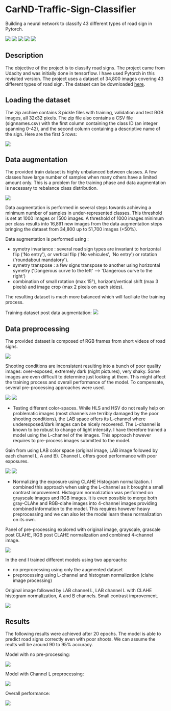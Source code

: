 # CarND-Traffic-Sign-Classifier
Building a neural network to classify 43 different types of road sign in Pytorch.

![](asset/1.png) ![](asset/2.png) ![](asset/3.png) ![](asset/4.png) ![](asset/5.png)

## Description

The objective of the project is to classify road signs. The project came from Udacity and was initially done in tensorflow. I have used Pytorch in this revisited version. The project uses a dataset of 34,800 images covering 43 different types of road sign. The dataset can be downloaded [here](https://d17h27t6h515a5.cloudfront.net/topher/2017/February/5898cd6f_traffic-signs-data/traffic-signs-data.zip).

## Loading the dataset

The zip archive contains 3 pickle files with training, validation and test RGB images, all 32x32 pixels. The zip file also contains a CSV file (signnames.csv) with the first column containing the class ID (an integer spanning 0-42), and the second column containing a descriptive name of the sign. Here are the first 5 rows:

![](asset/classnames.png)

## Data augmentation

The provided train dataset is highly unbalanced between classes. A few classes have large number of samples when many others have a limited amount only. This is a problem for the training phase and data augmentation is necessary to rebalance class distribution.

![](asset/labeldistribution.png)

Data augmentation is performed in several steps towards achieving a minimum number of samples in under-represented classes. This threshold is set at 1000 images or 1500 images.
A threshold of 1000 images minimum per class results into 16,891 new images from the data augmentation steps bringing the dataset from 34,800 up to 51,700 images (+50%).

Data augmentation is performed using : 
- symetry invariance : several road sign types are invariant to horizontal flip ('No entry'), or vertical flip ('No vehicules', 'No entry') or rotation ('roundabout mandatory').
- symetry transpose : a few signs transpose to another using horizontal symetry ('Dangerous curve to the left' --> 'Dangerous curve to the right')
- combination of small rotation (max 15°), horizont/vertical shift (max 3 pixels) and image crop (max 2 pixels on each sides).

The resulting dataset is much more balanced which will faciliate the training process.

Training dataset post data augmentation:
![](asset/augmentedset.png)

## Data preprocessing

The provided dataset is composed of RGB frames from short videos of road signs.

![](asset/frames.png)  

Shooting conditions are inconsistent resulting into a bunch of poor quality images: over-exposed, extremely dark (night pictures), very shaky. Some images are even difficult to determine just looking at them. This might affect the training process and overall performance of the model. To compensate, several pre-processing approaches were used.

![](asset/poorsamples2.png)                              ![](asset/poorsamples.png)

- Testing different color-spaces. While HLS and HSV do not really help on problematic images (most channels are terribly damaged by the poor shooting conditions), the LAB space offers its L-channel where underexposed/dark images can be nicely recovered. The L-channel is known to be robust to change of light intensity. I have therefore trained a model using the L-channel of the images. This approach however requires to pre-process images submitted to the model.

Gain from using LAB color space (original image, LAB image followed by each channel L, A and B). Channel L offers good performance with poor exposures.

![](asset/lab1.png)                                      ![](asset/lab2.png)


- Normalizing the exposure using CLAHE Histogram normalization. I combined this approach when using the L-channel as it brought a small contrast improvement. Histogram normalization was performed on grayscale images and RGB images. It is even possible to merge both gray-CLAhe and RGB-clahe images into 4-channel images providing combined information to the model. This requires however heavy preprocessing and we can also let the model learn these normalization on its own.

Panel of pre-processing explored with original image, grayscale, grascale post CLAHE, RGB post CLAHE normalization and combined 4-channel image.

![](asset/processing.png)

In the end I trained different models using two approachs:
- no preprocessing using only the augmented dataset
- preprocessing using L-channel and histogram normalization (clahe image processing)

Original image followed by LAB channel L, LAB channel L with CLAHE histogram normalization, A and B channels. Small contrast improvement.

![](asset/labCLAHE.png)


## Results

The following results were achieved after 20 epochs. The model is able to predict road signs correctly even with poor shoots. We can assume the reults will be around 90 to 95% accuracy.

Model with no pre-processing:

![](asset/result-augmented2.png)

Model with Channel L preprocessing:

![](asset/result-Lchannel.png)

Overall performance:

![](asset/results-augmented.png)
